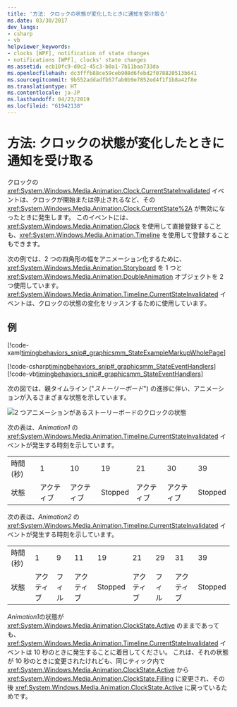 ```yaml
---
title: '方法: クロックの状態が変化したときに通知を受け取る'
ms.date: 03/30/2017
dev_langs:
- csharp
- vb
helpviewer_keywords:
- clocks [WPF], notification of state changes
- notifications [WPF], clocks' state changes
ms.assetid: ecb10fc9-d0c2-45c3-b0a1-7b11baa733da
ms.openlocfilehash: dc3fffb88ce59ceb908d6febd2f078820513b641
ms.sourcegitcommit: 9b552addadfb57fab0b9e7852ed4f1f1b8a42f8e
ms.translationtype: HT
ms.contentlocale: ja-JP
ms.lasthandoff: 04/23/2019
ms.locfileid: "61942138"
---
```

# <a name="how-to-receive-notification-when-a-clocks-state-changes"></a>方法: クロックの状態が変化したときに通知を受け取る
クロックの <xref:System.Windows.Media.Animation.Clock.CurrentStateInvalidated> イベントは、クロックが開始または停止されるなど、その <xref:System.Windows.Media.Animation.Clock.CurrentState%2A> が無効になったときに発生します。 このイベントには、<xref:System.Windows.Media.Animation.Clock> を使用して直接登録することも、<xref:System.Windows.Media.Animation.Timeline> を使用して登録することもできます。  
  
 次の例では、2 つの四角形の幅をアニメーション化するために、<xref:System.Windows.Media.Animation.Storyboard> を 1 つと <xref:System.Windows.Media.Animation.DoubleAnimation> オブジェクトを 2 つ使用しています。 <xref:System.Windows.Media.Animation.Timeline.CurrentStateInvalidated> イベントは、クロックの状態の変化をリッスンするために使用しています。  
  
## <a name="example"></a>例  
 [!code-xaml[timingbehaviors_snip#_graphicsmm_StateExampleMarkupWholePage](~/samples/snippets/csharp/VS_Snippets_Wpf/timingbehaviors_snip/CSharp/StateExample.xaml#_graphicsmm_stateexamplemarkupwholepage)]  
  
 [!code-csharp[timingbehaviors_snip#_graphicsmm_StateEventHandlers](~/samples/snippets/csharp/VS_Snippets_Wpf/timingbehaviors_snip/CSharp/StateExample.xaml.cs#_graphicsmm_stateeventhandlers)]
 [!code-vb[timingbehaviors_snip#_graphicsmm_StateEventHandlers](~/samples/snippets/visualbasic/VS_Snippets_Wpf/timingbehaviors_snip/visualbasic/stateexample.xaml.vb#_graphicsmm_stateeventhandlers)]  
  
 次の図では、親タイムライン ("*ストーリーボード*") の進捗に伴い、アニメーションが入るさまざまな状態を示しています。  
  
 ![2 つアニメーションがあるストーリーボードのクロックの状態](./media/graphicsmm-3timelines.png "graphicsmm_3timelines")  
  
 次の表は、*Animation1* の <xref:System.Windows.Media.Animation.Timeline.CurrentStateInvalidated> イベントが発生する時刻を示しています。  
  
||||||||  
|-|-|-|-|-|-|-|  
|時間 (秒)|1|10|19|21|30|39|  
|状態|アクティブ|アクティブ|Stopped|アクティブ|アクティブ|Stopped|  
  
 次の表は、*Animation2* の <xref:System.Windows.Media.Animation.Timeline.CurrentStateInvalidated> イベントが発生する時刻を示しています。  
  
||||||||||  
|-|-|-|-|-|-|-|-|-|  
|時間 (秒)|1|9|11|19|21|29|31|39|  
|状態|アクティブ|フィル|アクティブ|Stopped|アクティブ|フィル|アクティブ|Stopped|  
  
 *Animation1*の状態が <xref:System.Windows.Media.Animation.ClockState.Active> のままであっても、<xref:System.Windows.Media.Animation.Timeline.CurrentStateInvalidated> イベントは 10 秒のときに発生することに着目してください。 これは、それの状態が 10 秒のときに変更されたけれども、同じティック内で <xref:System.Windows.Media.Animation.ClockState.Active> から <xref:System.Windows.Media.Animation.ClockState.Filling> に変更され、その後 <xref:System.Windows.Media.Animation.ClockState.Active> に戻っているためです。
